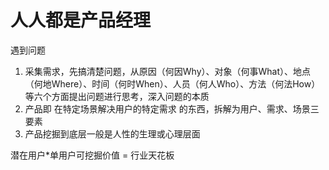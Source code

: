 # 人人都是产品经理

遇到问题
1. 采集需求，先搞清楚问题，从原因（何因Why）、对象（何事What）、地点（何地Where）、时间（何时When）、人员（何人Who）、方法（何法How）等六个方面提出问题进行思考，深入问题的本质 
2. 产品即 在特定场景解决用户的特定需求 的东西，拆解为用户、需求、场景三要素
3. 产品挖掘到底层一般是人性的生理或心理层面

潜在用户*单用户可挖掘价值 = 行业天花板

